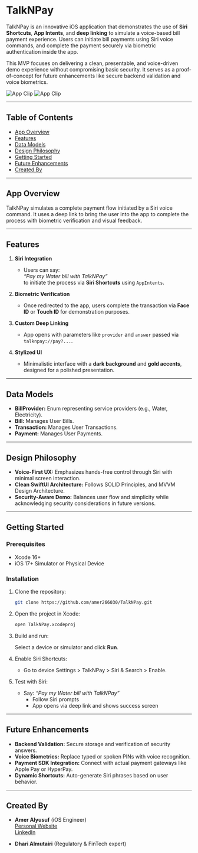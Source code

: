 # TalkNPay

TalkNPay is an innovative iOS application that demonstrates the use of **Siri Shortcuts**, **App Intents**, and **deep linking** to simulate a voice-based bill payment experience. Users can initiate bill payments using Siri voice commands, and complete the payment securely via biometric authentication inside the app.

This MVP focuses on delivering a clean, presentable, and voice-driven demo experience without compromising basic security. It serves as a proof-of-concept for future enhancements like secure backend validation and voice biometrics.

![App Clip](talk_n_pay_1.gif)
![App Clip](talk_n_pay_2.gif)

---

## Table of Contents

- [App Overview](#app-overview)
- [Features](#features)
- [Data Models](#data-models)
- [Design Philosophy](#design-philosophy)
- [Getting Started](#getting-started)
- [Future Enhancements](#future-enhancements)
- [Created By](#created-by)

---

## App Overview

TalkNPay simulates a complete payment flow initiated by a Siri voice command. It uses a deep link to bring the user into the app to complete the process with biometric verification and visual feedback.

---

## Features

1. **Siri Integration**
   - Users can say:  
     _“Pay my Water bill with TalkNPay”_  
     to initiate the process via **Siri Shortcuts** using `AppIntents`.

2. **Biometric Verification**
   - Once redirected to the app, users complete the transaction via **Face ID** or **Touch ID** for demonstration purposes.

3. **Custom Deep Linking**
   - App opens with parameters like `provider` and `answer` passed via `talknpay://pay?...`.

4. **Stylized UI**
   - Minimalistic interface with a **dark background** and **gold accents**, designed for a polished presentation.

---

## Data Models

- **BillProvider:** Enum representing service providers (e.g., Water, Electricity).
- **Bill:** Manages User Bills.
- **Transaction:** Manages User Transactions.
- **Payment:** Manages User Payments.

---

## Design Philosophy

- **Voice-First UX:** Emphasizes hands-free control through Siri with minimal screen interaction.
- **Clean SwiftUI Architecture:** Follows SOLID Principles, and MVVM Design Architecture.
- **Security-Aware Demo:** Balances user flow and simplicity while acknowledging security considerations in future versions.

---

## Getting Started

### Prerequisites

- Xcode 16+
- iOS 17+ Simulator or Physical Device

### Installation

1. Clone the repository:

   ```bash
   git clone https://github.com/amer266030/TalkNPay.git
   ```

2. Open the project in Xcode:

   ```bash
   open TalkNPay.xcodeproj
   ```

3. Build and run:

   Select a device or simulator and click **Run**.

4. Enable Siri Shortcuts:
   - Go to device Settings > TalkNPay > Siri & Search > Enable.

5. Test with Siri:
   - Say: _“Pay my Water bill with TalkNPay”_  
     - Follow Siri prompts
     - App opens via deep link and shows success screen

---

## Future Enhancements

- **Backend Validation:** Secure storage and verification of security answers.
- **Voice Biometrics:** Replace typed or spoken PINs with voice recognition.
- **Payment SDK Integration:** Connect with actual payment gateways like Apple Pay or HyperPay.
- **Dynamic Shortcuts:** Auto-generate Siri phrases based on user behavior.

---

## Created By

- **Amer Alyusuf** (iOS Engineer)  
  [Personal Website](https://amer266030.github.io)  
  [LinkedIn](https://www.linkedin.com/in/amer-alyusuf)

- **Dhari Almutairi** (Regulatory & FinTech expert)